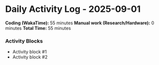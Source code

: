 # Daily Activity Log - 2025-09-01

**Coding (WakaTime):** 55 minutes
**Manual work (Research/Hardware):** 0 minutes
**Total Time:** 55 minutes

### Activity Blocks
- Activity block #1
- Activity block #2
